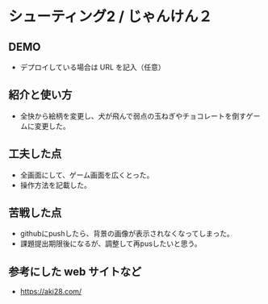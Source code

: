 # シューティング2 / じゃんけん２
## DEMO

- デプロイしている場合は URL を記入（任意）

## 紹介と使い方

- 全快から絵柄を変更し、犬が飛んで弱点の玉ねぎやチョコレートを倒すゲームに変更した。

## 工夫した点

- 全画面にして、ゲーム画面を広くとった。
- 操作方法を記載した。


## 苦戦した点
- githubにpushしたら、背景の画像が表示されなくなってしまった。
- 課題提出期限後になるが、調整して再pusしたいと思う。 

## 参考にした web サイトなど

- https://aki28.com/
